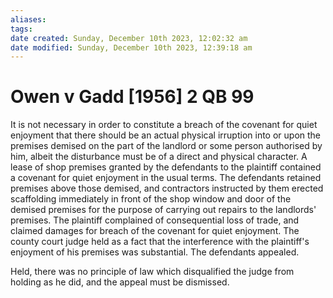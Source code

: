 ```yaml
---
aliases: 
tags: 
date created: Sunday, December 10th 2023, 12:02:32 am
date modified: Sunday, December 10th 2023, 12:39:18 am
---
```


# Owen v Gadd [1956] 2 QB 99

It is not necessary in order to constitute a breach of the covenant for quiet enjoyment that there should be an actual physical irruption into or upon the premises demised on the part of the landlord or some person authorised by him, albeit the disturbance must be of a direct and physical character. A lease of shop premises granted by the defendants to the plaintiff contained a covenant for quiet enjoyment in the usual terms. The defendants retained premises above those demised, and contractors instructed by them erected scaffolding immediately in front of the shop window and door of the demised premises for the purpose of carrying out repairs to the landlords' premises. The plaintiff complained of consequential loss of trade, and claimed damages for breach of the covenant for quiet enjoyment. The county court judge held as a fact that the interference with the plaintiff's enjoyment of his premises was substantial. The defendants appealed.

Held, there was no principle of law which disqualified the judge from holding as he did, and the appeal must be dismissed.
